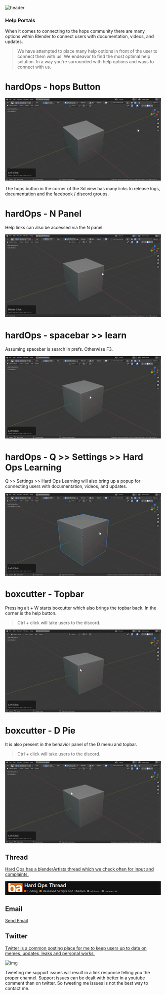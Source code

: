 ![header](img/banner.gif)

### Help Portals

When it comes to connecting to the hops community there are many options within Blender to connect users with documentation, videos, and updates.

> We have attempted to place many help options in front of the user to connect them with us. We endeavor to find the most optimal help solution. In a way you're surrounded with help options and ways to connect with us.

# hardOps - hops Button

![img](img/contact/c1.gif)

The hops button in the corner of the 3d view has many links to release logs, documentation and the facebook / discord groups.

# hardOps - N Panel

Help links can also be accessed via the N panel.

![img](img/contact/c2.gif)

# hardOps - spacebar >> learn

Assuming spacebar is search in prefs. Otherwise F3.

![img](img/contact/c7.gif)

# hardOps - Q >> Settings >> Hard Ops Learning

Q >> Settings >> Hard Ops Learning will also bring up a popup for connecting users with documentation, videos, and updates.

![img](img/contact/c8.gif)

# boxcutter - Topbar

Pressing alt + W starts boxcutter which also brings the topbar back. In the corner is the help button.

> Ctrl + click will take users to the discord.

![img](img/contact/c3.gif)

# boxcutter - D Pie

It is also present in the behavior panel of the D menu and topbar.

> Ctrl + click will take users to the discord.

![img](img/contact/c4.gif)

## Thread

[Hard Ops has a blenderArtists thread which we check often for input and complaints.](https://blenderartists.org/t/hard-ops-thread/)

![img](img/contact/c5.png)

## Email

<a href = "mailto: masterxeon1001@gmail.com">Send Email</a>

## Twitter

[Twitter is a common posting place for me to keep users up to date on memes, updates, leaks and personal works.](https://twitter.com/mxeon1001)

![img](img/contact/c6.gif)

Tweeting me support issues will result in a link response telling you the proper channel. Support issues can be dealt with better in a youtube comment than on twitter. So tweeting me issues is not the best way to contact me. 
